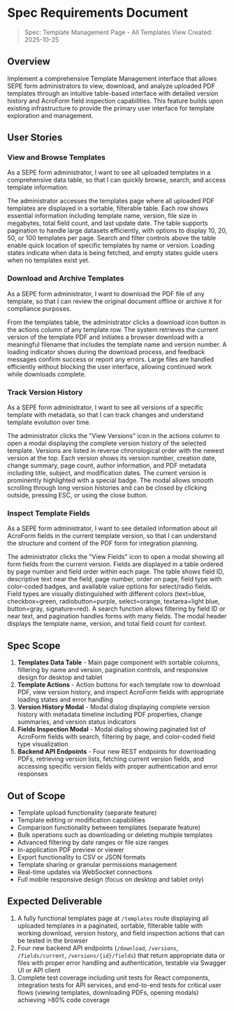# Spec Requirements Document

> Spec: Template Management Page - All Templates View
> Created: 2025-10-25

## Overview

Implement a comprehensive Template Management interface that allows SEPE form administrators to view, download, and analyze uploaded PDF templates through an intuitive table-based interface with detailed version history and AcroForm field inspection capabilities. This feature builds upon existing infrastructure to provide the primary user interface for template exploration and management.

## User Stories

### View and Browse Templates

As a SEPE form administrator, I want to see all uploaded templates in a comprehensive data table, so that I can quickly browse, search, and access template information.

The administrator accesses the templates page where all uploaded PDF templates are displayed in a sortable, filterable table. Each row shows essential information including template name, version, file size in megabytes, total field count, and last update date. The table supports pagination to handle large datasets efficiently, with options to display 10, 20, 50, or 100 templates per page. Search and filter controls above the table enable quick location of specific templates by name or version. Loading states indicate when data is being fetched, and empty states guide users when no templates exist yet.

### Download and Archive Templates

As a SEPE form administrator, I want to download the PDF file of any template, so that I can review the original document offline or archive it for compliance purposes.

From the templates table, the administrator clicks a download icon button in the actions column of any template row. The system retrieves the current version of the template PDF and initiates a browser download with a meaningful filename that includes the template name and version number. A loading indicator shows during the download process, and feedback messages confirm success or report any errors. Large files are handled efficiently without blocking the user interface, allowing continued work while downloads complete.

### Track Version History

As a SEPE form administrator, I want to see all versions of a specific template with metadata, so that I can track changes and understand template evolution over time.

The administrator clicks the "View Versions" icon in the actions column to open a modal displaying the complete version history of the selected template. Versions are listed in reverse chronological order with the newest version at the top. Each version shows its version number, creation date, change summary, page count, author information, and PDF metadata including title, subject, and modification dates. The current version is prominently highlighted with a special badge. The modal allows smooth scrolling through long version histories and can be closed by clicking outside, pressing ESC, or using the close button.

### Inspect Template Fields

As a SEPE form administrator, I want to see detailed information about all AcroForm fields in the current template version, so that I can understand the structure and content of the PDF form for integration planning.

The administrator clicks the "View Fields" icon to open a modal showing all form fields from the current version. Fields are displayed in a table ordered by page number and field order within each page. The table shows field ID, descriptive text near the field, page number, order on page, field type with color-coded badges, and available value options for select/radio fields. Field types are visually distinguished with different colors (text=blue, checkbox=green, radiobutton=purple, select=orange, textarea=light blue, button=gray, signature=red). A search function allows filtering by field ID or near text, and pagination handles forms with many fields. The modal header displays the template name, version, and total field count for context.

## Spec Scope

1. **Templates Data Table** - Main page component with sortable columns, filtering by name and version, pagination controls, and responsive design for desktop and tablet
2. **Template Actions** - Action buttons for each template row to download PDF, view version history, and inspect AcroForm fields with appropriate loading states and error handling
3. **Version History Modal** - Modal dialog displaying complete version history with metadata timeline including PDF properties, change summaries, and version status indicators
4. **Fields Inspection Modal** - Modal dialog showing paginated list of AcroForm fields with search, filtering by page, and color-coded field type visualization
5. **Backend API Endpoints** - Four new REST endpoints for downloading PDFs, retrieving version lists, fetching current version fields, and accessing specific version fields with proper authentication and error responses

## Out of Scope

- Template upload functionality (separate feature)
- Template editing or modification capabilities
- Comparison functionality between templates (separate feature)
- Bulk operations such as downloading or deleting multiple templates
- Advanced filtering by date ranges or file size ranges
- In-application PDF preview or viewer
- Export functionality to CSV or JSON formats
- Template sharing or granular permissions management
- Real-time updates via WebSocket connections
- Full mobile responsive design (focus on desktop and tablet only)

## Expected Deliverable

1. A fully functional templates page at `/templates` route displaying all uploaded templates in a paginated, sortable, filterable table with working download, version history, and field inspection actions that can be tested in the browser
2. Four new backend API endpoints (`/download`, `/versions`, `/fields/current`, `/versions/{id}/fields`) that return appropriate data or files with proper error handling and authentication, testable via Swagger UI or API client
3. Complete test coverage including unit tests for React components, integration tests for API services, and end-to-end tests for critical user flows (viewing templates, downloading PDFs, opening modals) achieving >80% code coverage

